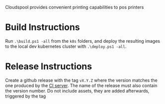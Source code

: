 Cloudspool provides convenient printing capabilities to pos printers


Build Instructions
==================
Run `.\build.ps1 -all` from the `k8s` folders, and deploy the resulting images to the local dev kubernetes cluster with `.\deploy.ps1 -all`.

Release Instructions
====================

Create a github release with the tag `vX.Y.Z` where the version matches the one produced by the [CI server](https://dev.azure.com/rmja/Cloudspool).
The name of the release must also contain the version number.
Do not include assets, they are added afterwards, triggered by the tag